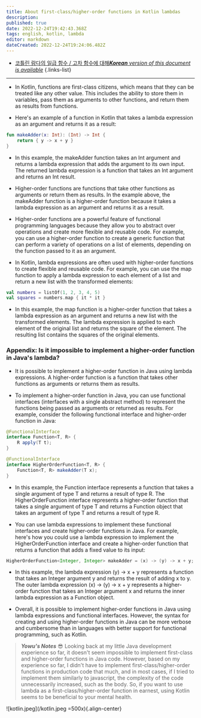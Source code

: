 ```yaml
---
title: About first-class/higher-order functions in Kotlin lambdas
description: 
published: true
date: 2022-12-24T19:42:43.368Z
tags: english, kotlin, lambda
editor: markdown
dateCreated: 2022-12-24T19:24:06.482Z
---
```


- [코틀린 람다의 일급 함수 / 고차 함수에 대해***Korean** version of this document is available*](/ko/dev/Kotlin/About-first-class-and-higher-order-functions-in-Kotlin-lambdas)
{.links-list}

---

- In Kotlin, functions are first-class citizens, which means that they can be treated like any other value. This includes the ability to store them in variables, pass them as arguments to other functions, and return them as results from functions.

- Here's an example of a function in Kotlin that takes a lambda expression as an argument and returns it as a result:

```kotlin
fun makeAdder(x: Int): (Int) -> Int {
    return { y -> x + y }
}
```

- In this example, the makeAdder function takes an Int argument and returns a lambda expression that adds the argument to its own input. The returned lambda expression is a function that takes an Int argument and returns an Int result.

- Higher-order functions are functions that take other functions as arguments or return them as results. In the example above, the makeAdder function is a higher-order function because it takes a lambda expression as an argument and returns it as a result.

- Higher-order functions are a powerful feature of functional programming languages because they allow you to abstract over operations and create more flexible and reusable code. For example, you can use a higher-order function to create a generic function that can perform a variety of operations on a list of elements, depending on the function passed to it as an argument.

- In Kotlin, lambda expressions are often used with higher-order functions to create flexible and reusable code. For example, you can use the map function to apply a lambda expression to each element of a list and return a new list with the transformed elements:

```kotlin
val numbers = listOf(1, 2, 3, 4, 5)
val squares = numbers.map { it * it }
```

- In this example, the map function is a higher-order function that takes a lambda expression as an argument and returns a new list with the transformed elements. The lambda expression is applied to each element of the original list and returns the square of the element. The resulting list contains the squares of the original elements.

### Appendix: Is it impossible to implement a higher-order function in Java's lambda?

- It is possible to implement a higher-order function in Java using lambda expressions. A higher-order function is a function that takes other functions as arguments or returns them as results.

- To implement a higher-order function in Java, you can use functional interfaces (interfaces with a single abstract method) to represent the functions being passed as arguments or returned as results. For example, consider the following functional interface and higher-order function in Java:

```java
@FunctionalInterface
interface Function<T, R> {
    R apply(T t);
}

@FunctionalInterface
interface HigherOrderFunction<T, R> {
    Function<T, R> makeAdder(T x);
}
```

- In this example, the Function interface represents a function that takes a single argument of type T and returns a result of type R. The HigherOrderFunction interface represents a higher-order function that takes a single argument of type T and returns a Function object that takes an argument of type T and returns a result of type R.

- You can use lambda expressions to implement these functional interfaces and create higher-order functions in Java. For example, here's how you could use a lambda expression to implement the HigherOrderFunction interface and create a higher-order function that returns a function that adds a fixed value to its input:

```java
HigherOrderFunction<Integer, Integer> makeAdder = (x) -> (y) -> x + y;
```

- In this example, the lambda expression (y) -> x + y represents a function that takes an Integer argument y and returns the result of adding x to y. The outer lambda expression (x) -> (y) -> x + y represents a higher-order function that takes an Integer argument x and returns the inner lambda expression as a Function object.

- Overall, it is possible to implement higher-order functions in Java using lambda expressions and functional interfaces. However, the syntax for creating and using higher-order functions in Java can be more verbose and cumbersome than in languages with better support for functional programming, such as Kotlin.

> ***Yowu's Notes*** 😎
> Looking back at my little Java development experience so far, it doesn't seem impossible to implement first-class and higher-order functions in Java code.
> However, based on my experience so far, I didn't have to implement first-class/higher-order functions in production code that much, and in most cases, if I tried to implement them similarly to javascript, the complexity of the code unnecessarily increased, such as the body.
> So, if you want to use lambda as a first-class/higher-order function in earnest, using Kotlin seems to be beneficial to your mental health.

![kotlin.jpeg](/kotlin.jpeg =500x){.align-center}